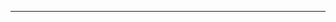 <!--
CO_OP_TRANSLATOR_METADATA:
{
  "original_hash": "d728344bb154722a868f154d06fc9786",
  "translation_date": "2025-08-26T13:20:23+00:00",
  "source_file": "README.md",
  "language_code": "ar"
}
-->



---

